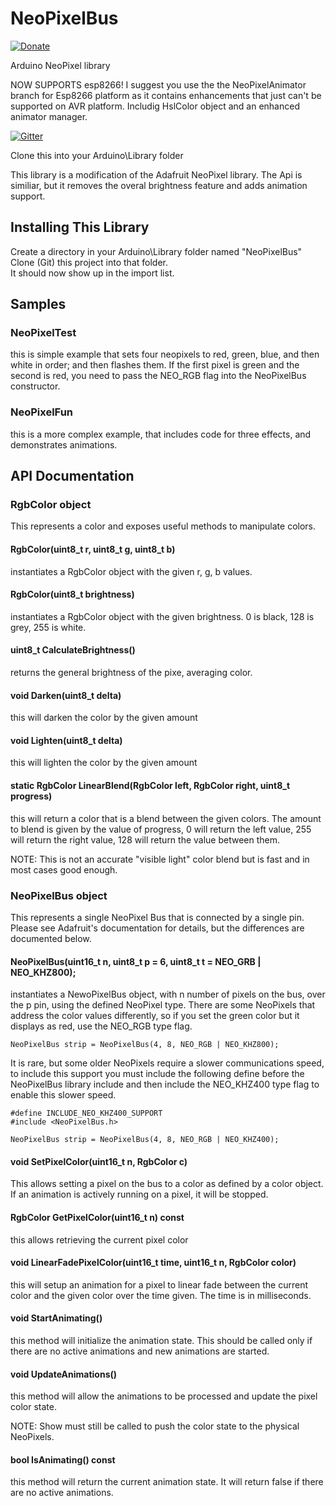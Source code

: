 # NeoPixelBus

[![Donate](http://img.shields.io/paypal/donate.png?color=yellow)](https://www.paypal.com/cgi-bin/webscr?cmd=_s-xclick&hosted_button_id=6AA97KE54UJR4)

Arduino NeoPixel library

NOW SUPPORTS esp8266!  I suggest you use the the NeoPixelAnimator branch for Esp8266 platform as it contains enhancements that just can't be supported on AVR platform.  Includig HslColor object and an enhanced animator manager.

[![Gitter](https://badges.gitter.im/Join%20Chat.svg)](https://gitter.im/Makuna/NeoPixelBus?utm_source=badge&utm_medium=badge&utm_campaign=pr-badge)

Clone this into your Arduino\Library folder

This library is a modification of the Adafruit NeoPixel library.
The Api is similiar, but it removes the overal brightness feature and adds animation support.

## Installing This Library
Create a directory in your Arduino\Library folder named "NeoPixelBus"
Clone (Git) this project into that folder.  
It should now show up in the import list.

## Samples
### NeoPixelTest
this is simple example that sets four neopixels to red, green, blue, and then white in order; and then flashes them.  If the first pixel is green and the second is red, you need to pass the NEO_RGB flag into the NeoPixelBus constructor.
### NeoPixelFun
this is a more complex example, that includes code for three effects, and demonstrates animations.

## API Documentation

### RgbColor object
This represents a color and exposes useful methods to manipulate colors.

#### RgbColor(uint8_t r, uint8_t g, uint8_t b)
instantiates a RgbColor object with the given r, g, b values.

#### RgbColor(uint8_t brightness)
instantiates a RgbColor object with the given brightness. 0 is black, 128 is grey, 255 is white.

#### uint8_t CalculateBrightness()
returns the general brightness of the pixe, averaging color.

#### void Darken(uint8_t delta)
this will darken the color by the given amount

#### void Lighten(uint8_t delta)
this will lighten the color by the given amount

#### static RgbColor LinearBlend(RgbColor left, RgbColor right, uint8_t progress)
this will return a color that is a blend between the given colors.  The amount to blend is given by the value of progress, 0 will return the left value, 255 will return the right value, 128 will return the value between them.

NOTE:  This is not an accurate "visible light" color blend but is fast and in most cases good enough.

### NeoPixelBus object
This represents a single NeoPixel Bus that is connected by a single pin.  Please see Adafruit's documentation for details, but the differences are documented below.

#### NeoPixelBus(uint16_t n, uint8_t p = 6, uint8_t t = NEO_GRB | NEO_KHZ800);
instantiates a NewoPixelBus object, with n number of pixels on the bus, over the p pin, using the defined NeoPixel type.
There are some NeoPixels that address the color values differently, so if you set the green color but it displays as red, use the NEO_RGB type flag.

```
NeoPixelBus strip = NeoPixelBus(4, 8, NEO_RGB | NEO_KHZ800);
```
It is rare, but some older NeoPixels require a slower communications speed, to include this support you must include the following define before the NeoPixelBus library include and then include the NEO_KHZ400 type flag to enable this slower speed.

```
#define INCLUDE_NEO_KHZ400_SUPPORT 
#include <NeoPixelBus.h>

NeoPixelBus strip = NeoPixelBus(4, 8, NEO_RGB | NEO_KHZ400);
```

#### void SetPixelColor(uint16_t n, RgbColor c)
This allows setting a pixel on the bus to a color as defined by a color object.	If an animation is actively running on a pixel, it will be stopped.

#### RgbColor GetPixelColor(uint16_t n) const
this allows retrieving the current pixel color

#### void LinearFadePixelColor(uint16_t time, uint16_t n, RgbColor color)
this will setup an animation for a pixel to linear fade between the current color and the given color over the time given.  The time is in milliseconds.

#### void StartAnimating()
this method will initialize the animation state.  This should be called only if there are no active animations and new animations are started.  

#### void UpdateAnimations()
this method will allow the animations to be processed and update the pixel color state. 

NOTE:  Show must still be called to push the color state to the physical NeoPixels.

#### bool IsAnimating() const
this method will return the current animation state.  It will return false if there are no active animations.
